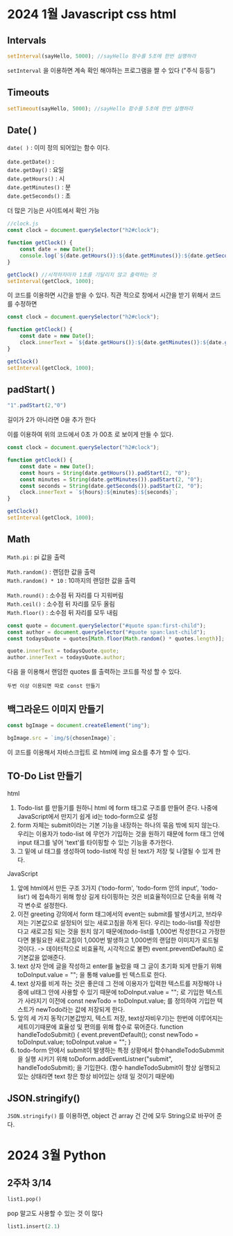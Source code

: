 # 2024 1월 Javascript css html

## Intervals
```js
setInterval(sayHello, 5000); //sayHello 함수를 5초에 한번 실행하라
```

`setInterval` 을 이용하면 계속 확인 해야하는 프로그램을 짤 수 있다 ("주식 등등")

## Timeouts
```js
setTimeout(sayHello, 5000); //sayHello 함수를 5초에 한번 실행하라
```

## Date( )
`date( )` : 이미 정의 되어있는 함수 이다.

`date.getDate()` :   
`date.getDay()` : 요일  
`date.getHours()` : 시  
`date.getMinutes()` : 분  
`date.getSeconds()` : 초  

더 많은 기능은 사이트에서 확인 가능

```js
//clock.js
const clock = document.querySelector("h2#clock");

function getClock() {
    const date = new Date();
    console.log(`${date.getHours()}:${date.getMinutes()}:${date.getSeconds()}`)
}

getClock() //시작하자마자 1초를 기달리지 않고 출력하는 것
setInterval(getClock, 1000);
```
이 코드를 이용하면 시간을 받을 수 있다.
직관 적으로 창에서 시간을 받기 위해서 코드를 수정하면 

```js
const clock = document.querySelector("h2#clock");

function getClock() {
    const date = new Date();
    clock.innerText = `${date.getHours()}:${date.getMinutes()}:${date.getSeconds()}`;
}

getClock()
setInterval(getClock, 1000);
```
## padStart( )

```js
"1".padStart(2,"0")
```
길이가 2가 아니라면 0을 추가 한다

이를 이용하여 위의 코드에서 0초 가 00초 로 보이게 만들 수 있다.

```js
const clock = document.querySelector("h2#clock");

function getClock() {
    const date = new Date();
    const hours = String(date.getHours()).padStart(2, "0");
    const minutes = String(date.getMinutes()).padStart(2, "0");
    const seconds = String(date.getSeconds()).padStart(2, "0");
    clock.innerText = `${hours}:${minutes}:${seconds}`;
}

getClock()
setInterval(getClock, 1000);
```

## Math

`Math.pi` : pi 값을 출력

`Math.random()` : 랜덤한 값을 출력  
`Math.random() * 10` : 10까지의 랜덤한 값을 출력

`Math.round()` : 소수점 뒤 자리를 다 지워버림  
`Math.ceil()` : 소수점 뒤 자리를 모두 올림  
`Math.floor()` : 소수점 뒤 자리를 모두 내림  

```js
const quote = document.querySelector("#quote span:first-child");
const author = document.querySelector("#quote span:last-child");
const todaysQuote = quotes[Math.floor(Math.random() * quotes.length)];

quote.innerText = todaysQuote.quote;
author.innerText = todaysQuote.author;
```

다음 을 이용해서 랜덤한 quotes 를 출력하는 코드를 작성 할 수 있다.

    두번 이상 이용되면 따로 const 만들기

## 백그라운드 이미지 만들기

```js
const bgImage = document.createElement("img"); 

bgImage.src = `img/${chosenImage}`;
```

이 코드를 이용해서  자바스크립트 로 html에 img 요소를 추가 할 수 있다.

## TO-Do List 만들기

 html
1) Todo-list 를 만들기를 원하니 html 에 form 태그로 구조를 만들어 준다. 나중에 JavaScript에서 만지기 쉽게 id는 todo-form으로 설정
2) form 자체는 submit이라는 기본 기능을 내장하는 하나의 묶음 밖에 되지 않는다. 우리는 이용자가 todo-list 에 무언가 기입하는 것을 원하기 때문에 form 태그 안에 input 태그를 넣어 'text'를 타이핑할 수 있는 기능을 추가한다.
3) 그 밑에 ul 태그를 생성하여 todo-list에 작성 된 text가 저장 및 나열될 수 있게 한다.

 JavaScript
1) 앞에 html에서 만든 구조 3가지 ('todo-form', 'todo-form 안의 input', 'todo-list') 에 접속하기 위해 항상 길게 타이핑하는 것은 비효율적이므로 단축을 위해 각각 변수로 설정한다.
2) 이전 greeting 강의에서 form 태그에서의 event는 submit를 발생시키고, 브라우저는 기본값으로 설정되어 있는 새로고침을 하게 된다. 우리는 todo-list를 작성한다고 새로고침 되는 것을 원치 않기 때문에(todo-list를 1,000번 작성한다고 가정한다면 불필요한 새로고침이 1,000번 발생하고 1,000번의 랜덤한 이미지가 로드될 것이다. -> 데이터적으로 비효율적, 시각적으로 불편)
event.preventDefault() 로 기본값을 없애준다.
3) text 상자 안에 글을 작성하고 enter를 눌렀을 때 그 글이 초기화 되게 만들기 위해 toDoInput.value = ""; 을 통해 value를 빈 텍스트로 한다.
4) text 상자를 비게 하는 것은 좋은데 그 전에 이용자가 입력한 텍스트를 저장해야 나중에 ul태그 안에 사용할 수 있기 때문에 toDoInput.value = ""; 로 기입한 텍스트가 사라지기 이전에
const newTodo = toDoInput.value; 를 정의하여 기입한 텍스트가 newTodo라는 값에 저장되게 한다.
5) 앞의 세 가지 동작(기본값방지, 텍스트 저장, text상자비우기)는 한번에 이루어지는 세트이기때문에 효율성 및 편의를 위해 함수로 묶어준다.
function handleTodoSubmit() {
event.preventDefault();
const newTodo = toDoInput.value;
toDoInput.value = "";
}
6) todo-form 안에서 submit이 발생하는 특정 상황에서 함수handleTodoSubmmit을 실행 시키기 위해
toDoform.addEventListner("submit", handleTodoSubmit); 을 기입한다.
(함수 handleTodoSubmit이 항상 실행되고 있는 상태라면 text 창은 항상 비어있는 상태 일 것이기 때문에)

## JSON.stringify()

`JSON.stringify()` 를 이용하면, object 건 array 건 간에 모두 String으로 바꾸어 준다.


# 2024 3월 Python
## 2주차 3/14

```python
list1.pop()
```
pop 말고도 사용할 수 있는 것 이 많다
```python
list1.insert(2.1)
```


